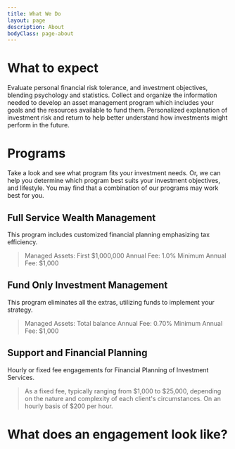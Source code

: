 ```yaml
---
title: What We Do
layout: page
description: About
bodyClass: page-about
---
```



# What to expect

Evaluate personal financial risk tolerance, and investment objectives, blending psychology and statistics.
Collect and organize the information needed to develop an asset management program which includes your goals and the resources available to fund them.
Personalized explanation of investment risk and return to help better understand how investments might perform in the future.

# Programs

Take a look and see what program fits your investment needs. Or, we can help you determine which program best suits your investment objectives, and lifestyle. You may find that a combination of our programs may work best for you.

## Full Service Wealth Management

This program includes customized financial planning emphasizing tax efficiency.

> Managed Assets: First $1,000,000
> Annual Fee: 1.0%
> Minimum Annual Fee: $1,000

## Fund Only Investment Management

This program eliminates all the extras, utilizing funds to implement your strategy.

> Managed Assets: Total balance
> Annual Fee: 0.70%
> Minimum Annual Fee: $1,000

## Support and Financial Planning

Hourly or fixed fee engagements for Financial Planning of Investment Services.

> As a fixed fee, typically ranging from $1,000 to $25,000, depending on the nature and complexity of each client's circumstances.
> On an hourly basis of $200 per hour.

# What does an engagement look like?
